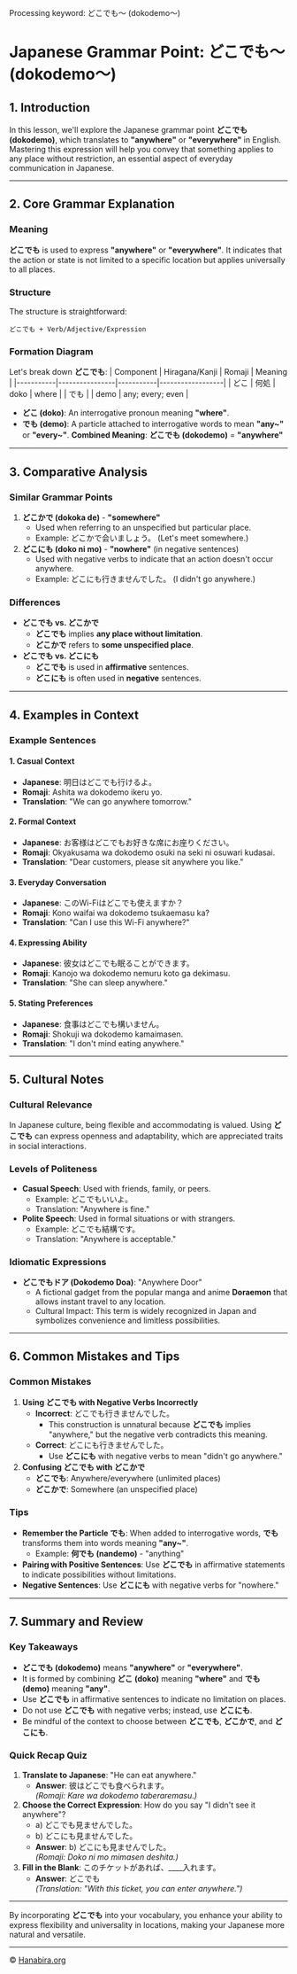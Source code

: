 Processing keyword: どこでも～ (dokodemo～)
# Japanese Grammar Point: どこでも～ (dokodemo～)

## 1. Introduction
In this lesson, we'll explore the Japanese grammar point **どこでも (dokodemo)**, which translates to **"anywhere"** or **"everywhere"** in English. Mastering this expression will help you convey that something applies to any place without restriction, an essential aspect of everyday communication in Japanese.

---
## 2. Core Grammar Explanation
### Meaning
**どこでも** is used to express **"anywhere"** or **"everywhere"**. It indicates that the action or state is not limited to a specific location but applies universally to all places.
### Structure
The structure is straightforward:
```
どこでも + Verb/Adjective/Expression
```
### Formation Diagram
Let's break down **どこでも**:
| Component | Hiragana/Kanji | Romaji    | Meaning          |
|-----------|----------------|-----------|------------------|
| どこ       | 何処           | doko      | where            |
| でも       |                | demo      | any; every; even |
- **どこ (doko)**: An interrogative pronoun meaning **"where"**.
- **でも (demo)**: A particle attached to interrogative words to mean **"any~"** or **"every~"**.
**Combined Meaning**: **どこでも (dokodemo)** = **"anywhere"**
---
## 3. Comparative Analysis
### Similar Grammar Points
1. **どこかで (dokoka de)** - **"somewhere"**
   - Used when referring to an unspecified but particular place.
   - Example: どこかで会いましょう。 (Let's meet somewhere.)
2. **どこにも (doko ni mo)** - **"nowhere"** (in negative sentences)
   - Used with negative verbs to indicate that an action doesn't occur anywhere.
   - Example: どこにも行きませんでした。 (I didn't go anywhere.)
### Differences
- **どこでも vs. どこかで**
  - **どこでも** implies **any place without limitation**.
  - **どこかで** refers to **some unspecified place**.
- **どこでも vs. どこにも**
  - **どこでも** is used in **affirmative** sentences.
  - **どこにも** is often used in **negative** sentences.
---
## 4. Examples in Context
### Example Sentences
#### 1. Casual Context
- **Japanese**: 明日はどこでも行けるよ。
- **Romaji**: Ashita wa dokodemo ikeru yo.
- **Translation**: "We can go anywhere tomorrow."
#### 2. Formal Context
- **Japanese**: お客様はどこでもお好きな席にお座りください。
- **Romaji**: Okyakusama wa dokodemo osuki na seki ni osuwari kudasai.
- **Translation**: "Dear customers, please sit anywhere you like."
#### 3. Everyday Conversation
- **Japanese**: このWi-Fiはどこでも使えますか？
- **Romaji**: Kono waifai wa dokodemo tsukaemasu ka?
- **Translation**: "Can I use this Wi-Fi anywhere?"
#### 4. Expressing Ability
- **Japanese**: 彼女はどこでも眠ることができます。
- **Romaji**: Kanojo wa dokodemo nemuru koto ga dekimasu.
- **Translation**: "She can sleep anywhere."
#### 5. Stating Preferences
- **Japanese**: 食事はどこでも構いません。
- **Romaji**: Shokuji wa dokodemo kamaimasen.
- **Translation**: "I don't mind eating anywhere."
---
## 5. Cultural Notes
### Cultural Relevance
In Japanese culture, being flexible and accommodating is valued. Using **どこでも** can express openness and adaptability, which are appreciated traits in social interactions.
### Levels of Politeness
- **Casual Speech**: Used with friends, family, or peers.
  - Example: どこでもいいよ。
  - Translation: "Anywhere is fine."
- **Polite Speech**: Used in formal situations or with strangers.
  - Example: どこでも結構です。
  - Translation: "Anywhere is acceptable."
### Idiomatic Expressions
- **どこでもドア (Dokodemo Doa)**: "Anywhere Door"
  - A fictional gadget from the popular manga and anime **Doraemon** that allows instant travel to any location.
  - Cultural Impact: This term is widely recognized in Japan and symbolizes convenience and limitless possibilities.
---
## 6. Common Mistakes and Tips
### Common Mistakes
1. **Using どこでも with Negative Verbs Incorrectly**
   - **Incorrect**: どこでも行きませんでした。
     - This construction is unnatural because **どこでも** implies "anywhere," but the negative verb contradicts this meaning.
   - **Correct**: どこにも行きませんでした。
     - Use **どこにも** with negative verbs to mean "didn't go anywhere."
2. **Confusing どこでも with どこかで**
   - **どこでも**: Anywhere/everywhere (unlimited places)
   - **どこかで**: Somewhere (an unspecified place)
### Tips
- **Remember the Particle でも**: When added to interrogative words, **でも** transforms them into words meaning **"any~"**.
  - Example: **何でも (nandemo)** - "anything"
- **Pairing with Positive Sentences**: Use **どこでも** in affirmative statements to indicate possibilities without limitations.
- **Negative Sentences**: Use **どこにも** with negative verbs for "nowhere."
---
## 7. Summary and Review
### Key Takeaways
- **どこでも (dokodemo)** means **"anywhere"** or **"everywhere"**.
- It is formed by combining **どこ (doko)** meaning **"where"** and **でも (demo)** meaning **"any"**.
- Use **どこでも** in affirmative sentences to indicate no limitation on places.
- Do not use **どこでも** with negative verbs; instead, use **どこにも**.
- Be mindful of the context to choose between **どこでも**, **どこかで**, and **どこにも**.
### Quick Recap Quiz
1. **Translate to Japanese**: "He can eat anywhere."
   - **Answer**: 彼はどこでも食べられます。\
     *(Romaji: Kare wa dokodemo taberaremasu.)*
2. **Choose the Correct Expression**: How do you say "I didn't see it anywhere"?
   - a) どこでも見ませんでした。
   - b) どこにも見ませんでした。
   - **Answer**: b) どこにも見ませんでした。\
     *(Romaji: Doko ni mo mimasen deshita.)*
3. **Fill in the Blank**: このチケットがあれば、____入れます。
   - **Answer**: どこでも\
     *(Translation: "With this ticket, you can enter anywhere.")*
---
By incorporating **どこでも** into your vocabulary, you enhance your ability to express flexibility and universality in locations, making your Japanese more natural and versatile.

---

© [Hanabira.org](https://hanabira.org)
